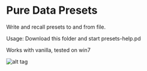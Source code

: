 # Pure Data Presets

Write and recall presets to and from file.

Usage: Download this folder and start presets-help.pd

Works with vanilla, tested on win7
 

![alt tag](presets.png)




